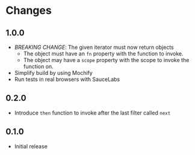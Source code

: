 # Changes

## 1.0.0

- *BREAKING CHANGE*: The given iterator must now return objects
    - The object must have an `fn` property with the function to invoke.
    - The object may have a `scope` property with the scope to invoke the function on.
- Simplify build by using Mochify
- Run tests in real browsers with SauceLabs

## 0.2.0

- Introduce `then` function to invoke after the last filter called `next`

## 0.1.0

- Initial release

